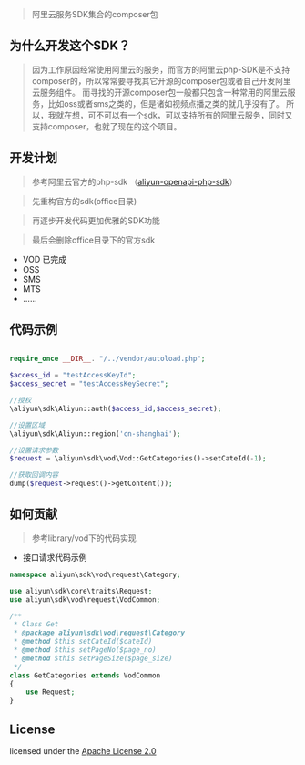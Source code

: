 
> 阿里云服务SDK集合的composer包

## 为什么开发这个SDK？
> 因为工作原因经常使用阿里云的服务，而官方的阿里云php-SDK是不支持composer的，所以常常要寻找其它开源的composer包或者自己开发阿里云服务组件。
> 而寻找的开源composer包一般都只包含一种常用的阿里云服务，比如oss或者sms之类的，但是诸如视频点播之类的就几乎没有了。
> 所以，我就在想，可不可以有一个sdk，可以支持所有的阿里云服务，同时又支持composer，也就了现在的这个项目。


## 开发计划
> 参考阿里云官方的php-sdk （[aliyun-openapi-php-sdk](https://github.com/aliyun/aliyun-openapi-php-sdk)）

> 先重构官方的sdk(office目录)

> 再逐步开发代码更加优雅的SDK功能

> 最后会删除office目录下的官方sdk


* VOD 已完成
* OSS
* SMS
* MTS
* ......

## 代码示例
```php

require_once __DIR__. "/../vendor/autoload.php";

$access_id = "testAccessKeyId";
$access_secret = "testAccessKeySecret";

//授权
\aliyun\sdk\Aliyun::auth($access_id,$access_secret);

//设置区域
\aliyun\sdk\Aliyun::region('cn-shanghai');

//设置请求参数
$request = \aliyun\sdk\vod\Vod::GetCategories()->setCateId(-1);

//获取回调内容
dump($request->request()->getContent());

```

## 如何贡献
> 参考library/vod下的代码实现

* 接口请求代码示例

```php
namespace aliyun\sdk\vod\request\Category;

use aliyun\sdk\core\traits\Request;
use aliyun\sdk\vod\request\VodCommon;

/**
 * Class Get
 * @package aliyun\sdk\vod\request\Category
 * @method $this setCateId($cateId)
 * @method $this setPageNo($page_no)
 * @method $this setPageSize($page_size)
 */
class GetCategories extends VodCommon
{
    use Request;
}
```

## License
licensed under the [Apache License 2.0](https://www.apache.org/licenses/LICENSE-2.0.html)